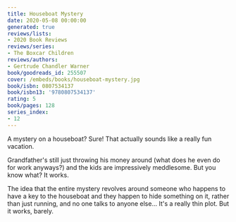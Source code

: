 ```yaml
---
title: Houseboat Mystery
date: 2020-05-08 00:00:00
generated: true
reviews/lists:
- 2020 Book Reviews
reviews/series:
- The Boxcar Children
reviews/authors:
- Gertrude Chandler Warner
book/goodreads_id: 255507
cover: /embeds/books/houseboat-mystery.jpg
book/isbn: 0807534137
book/isbn13: '9780807534137'
rating: 5
book/pages: 128
series_index:
- 12
---
```

A mystery on a houseboat? Sure! That actually sounds like a really fun vacation.  

Grandfather's still just throwing his money around (what does he even do for work anyways?) and the kids are impressively meddlesome. But you know what? It works.  

<!--more-->

The idea that the entire mystery revolves around someone who happens to have a key to the houseboat and they happen to hide something on it, rather than just running, and no one talks to anyone else... It's a really thin plot. But it works, barely.